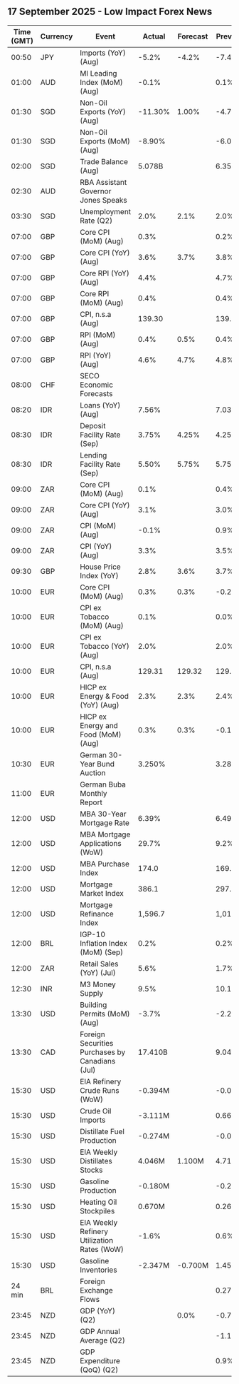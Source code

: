 ## 17 September 2025 - Low Impact Forex News

| Time (GMT) | Currency | Event | Actual | Forecast | Previous |
|------|----------|-------|--------|----------|----------|
| 00:50 | JPY | Imports (YoY) (Aug) | -5.2% | -4.2% | -7.4% |
| 01:00 | AUD | MI Leading Index (MoM) (Aug) | -0.1% |  | 0.1% |
| 01:30 | SGD | Non-Oil Exports (YoY) (Aug) | -11.30% | 1.00% | -4.70% |
| 01:30 | SGD | Non-Oil Exports (MoM) (Aug) | -8.90% |  | -6.00% |
| 02:00 | SGD | Trade Balance (Aug) | 5.078B |  | 6.351B |
| 02:30 | AUD | RBA Assistant Governor Jones Speaks |  |  |  |
| 03:30 | SGD | Unemployment Rate (Q2) | 2.0% | 2.1% | 2.0% |
| 07:00 | GBP | Core CPI (MoM) (Aug) | 0.3% |  | 0.2% |
| 07:00 | GBP | Core CPI (YoY) (Aug) | 3.6% | 3.7% | 3.8% |
| 07:00 | GBP | Core RPI (YoY) (Aug) | 4.4% |  | 4.7% |
| 07:00 | GBP | Core RPI (MoM) (Aug) | 0.4% |  | 0.4% |
| 07:00 | GBP | CPI, n.s.a (Aug) | 139.30 |  | 139.00 |
| 07:00 | GBP | RPI (MoM) (Aug) | 0.4% | 0.5% | 0.4% |
| 07:00 | GBP | RPI (YoY) (Aug) | 4.6% | 4.7% | 4.8% |
| 08:00 | CHF | SECO Economic Forecasts |  |  |  |
| 08:20 | IDR | Loans (YoY) (Aug) | 7.56% |  | 7.03% |
| 08:30 | IDR | Deposit Facility Rate (Sep) | 3.75% | 4.25% | 4.25% |
| 08:30 | IDR | Lending Facility Rate (Sep) | 5.50% | 5.75% | 5.75% |
| 09:00 | ZAR | Core CPI (MoM) (Aug) | 0.1% |  | 0.4% |
| 09:00 | ZAR | Core CPI (YoY) (Aug) | 3.1% |  | 3.0% |
| 09:00 | ZAR | CPI (MoM) (Aug) | -0.1% |  | 0.9% |
| 09:00 | ZAR | CPI (YoY) (Aug) | 3.3% |  | 3.5% |
| 09:30 | GBP | House Price Index (YoY) | 2.8% | 3.6% | 3.7% |
| 10:00 | EUR | Core CPI (MoM) (Aug) | 0.3% | 0.3% | -0.2% |
| 10:00 | EUR | CPI ex Tobacco (MoM) (Aug) | 0.1% |  | 0.0% |
| 10:00 | EUR | CPI ex Tobacco (YoY) (Aug) | 2.0% |  | 2.0% |
| 10:00 | EUR | CPI, n.s.a (Aug) | 129.31 | 129.32 | 129.12 |
| 10:00 | EUR | HICP ex Energy & Food (YoY) (Aug) | 2.3% | 2.3% | 2.4% |
| 10:00 | EUR | HICP ex Energy and Food (MoM) (Aug) | 0.3% | 0.3% | -0.1% |
| 10:30 | EUR | German 30-Year Bund Auction | 3.250% |  | 3.280% |
| 11:00 | EUR | German Buba Monthly Report |  |  |  |
| 12:00 | USD | MBA 30-Year Mortgage Rate | 6.39% |  | 6.49% |
| 12:00 | USD | MBA Mortgage Applications (WoW) | 29.7% |  | 9.2% |
| 12:00 | USD | MBA Purchase Index | 174.0 |  | 169.1 |
| 12:00 | USD | Mortgage Market Index | 386.1 |  | 297.7 |
| 12:00 | USD | Mortgage Refinance Index | 1,596.7 |  | 1,012.4 |
| 12:00 | BRL | IGP-10 Inflation Index (MoM) (Sep) | 0.2% |  | 0.2% |
| 12:00 | ZAR | Retail Sales (YoY) (Jul) | 5.6% |  | 1.7% |
| 12:30 | INR | M3 Money Supply | 9.5% |  | 10.1% |
| 13:30 | USD | Building Permits (MoM) (Aug) | -3.7% |  | -2.2% |
| 13:30 | CAD | Foreign Securities Purchases by Canadians (Jul) | 17.410B |  | 9.040B |
| 15:30 | USD | EIA Refinery Crude Runs (WoW) | -0.394M |  | -0.051M |
| 15:30 | USD | Crude Oil Imports | -3.111M |  | 0.668M |
| 15:30 | USD | Distillate Fuel Production | -0.274M |  | -0.024M |
| 15:30 | USD | EIA Weekly Distillates Stocks | 4.046M | 1.100M | 4.715M |
| 15:30 | USD | Gasoline Production | -0.180M |  | -0.285M |
| 15:30 | USD | Heating Oil Stockpiles | 0.670M |  | 0.266M |
| 15:30 | USD | EIA Weekly Refinery Utilization Rates (WoW) | -1.6% |  | 0.6% |
| 15:30 | USD | Gasoline Inventories | -2.347M | -0.700M | 1.458M |
| 24 min | BRL | Foreign Exchange Flows |  |  | 0.276B |
| 23:45 | NZD | GDP (YoY) (Q2) |  | 0.0% | -0.7% |
| 23:45 | NZD | GDP Annual Average (Q2) |  |  | -1.1% |
| 23:45 | NZD | GDP Expenditure (QoQ) (Q2) |  |  | 0.9% |
